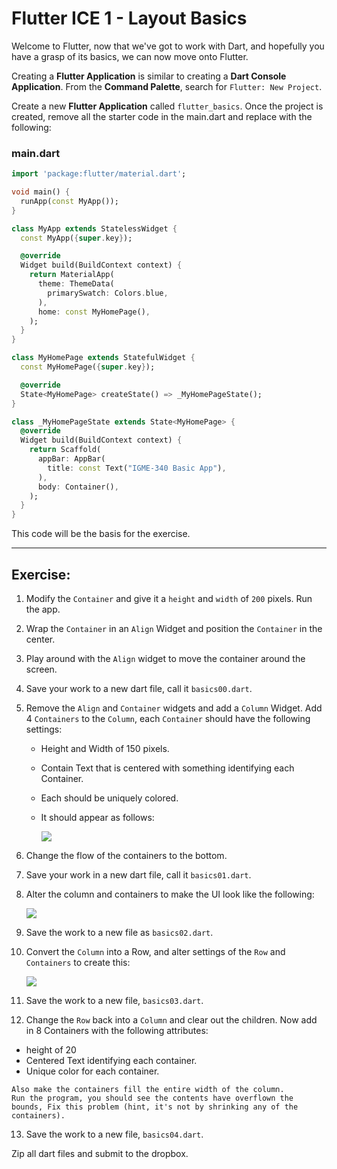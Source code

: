 # Flutter ICE 1 - Layout Basics

Welcome to Flutter, now that we've got to work with Dart, and hopefully you have a grasp of its basics, we can now move onto Flutter.

Creating a __Flutter Application__ is similar to creating a __Dart Console Application__. From the __Command Palette__, search for `Flutter: New Project`.

Create a new __Flutter Application__ called `flutter_basics`. Once the project is created, remove all the starter code in the main.dart and replace with the following:

### main.dart
```dart
import 'package:flutter/material.dart';

void main() {
  runApp(const MyApp());
}

class MyApp extends StatelessWidget {
  const MyApp({super.key});

  @override
  Widget build(BuildContext context) {
    return MaterialApp(
      theme: ThemeData(
        primarySwatch: Colors.blue,
      ),
      home: const MyHomePage(),
    );
  }
}

class MyHomePage extends StatefulWidget {
  const MyHomePage({super.key});

  @override
  State<MyHomePage> createState() => _MyHomePageState();
}

class _MyHomePageState extends State<MyHomePage> {
  @override
  Widget build(BuildContext context) {
    return Scaffold(
      appBar: AppBar(
        title: const Text("IGME-340 Basic App"),
      ),
      body: Container(),
    );
  }
}


```
This code will be the basis for the exercise.

---
## Exercise:

1. Modify the `Container` and give it a `height` and `width` of `200` pixels. Run the app.
   
2. Wrap the `Container` in an `Align` Widget and position the `Container` in the center.   

3. Play around with the `Align` widget to move the container around the screen.
   
4. Save your work to a new dart file, call it `basics00.dart`.   

5. Remove the `Align` and `Container` widgets and add a `Column` Widget. Add 4 `Containers` to the `Column`, each `Container` should have the following settings:
   * Height and Width of 150 pixels.
   * Contain Text that is centered with something identifying each Container.
   * Each should be uniquely colored.
   * It should appear as follows:

      ![](../images/flutter_basics-01.png)    

6. Change the flow of the containers to the bottom.
   
7. Save your work in a new dart file, call it `basics01.dart`.

8. Alter the column and containers to make the UI look like the following:

    ![](../images/flutter_basics-02.png)
   
9.  Save the work to a new file as `basics02.dart`.

10. Convert the `Column` into a Row, and alter settings of the `Row` and `Containers` to create this:
   
    ![](../images/flutter_basics-03.png)    

11. Save the work to a new file, `basics03.dart`.
    
12. Change the `Row` back into a `Column` and clear out the children. Now add in 8 Containers with the following attributes:
 
   * height of 20 
   * Centered Text identifying each container.
   * Unique color for each container.

    Also make the containers fill the entire width of the column. 
    Run the program, you should see the contents have overflown the bounds, Fix this problem (hint, it's not by shrinking any of the containers).
    
13. Save the work to a new file, `basics04.dart`.

Zip all dart files and submit to the dropbox.
